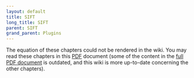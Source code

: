 ```yaml
---
layout: default
title: SIFT
long_title: SIFT
parent: SIFT
grand_parent: Plugins
---
```

The equation of these chapters could not be rendered in the wiki. You may read these chapters in this [PDF](https://github.com/sccn/SIFT/files/12457211/sift_manual_chapter3and4.pdf) document (some of the content in the [full PDF document](https://sccn.ucsd.edu/githubwiki/files/sift_manual_0.1a.pdf) is outdated, and this wiki is more up-to-date concerning the other chapters).